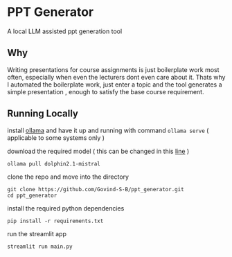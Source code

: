 # PPT Generator
A local LLM assisted ppt generation tool 

## Why  
Writing presentations for course assignments is just boilerplate work most often, especially when even the lecturers dont even care about it.
Thats why I automated the boilerplate work, just enter a topic and the tool generates a simple presentation , enough to satisfy the base course requirement.

## Running Locally
install [ollama](https://ollama.ai/download)
and have it up and running with command `ollama serve` ( applicable to some systems only )  

download the required model ( this can be changed in this [line](https://github.com/Govind-S-B/ppt_generator/blob/main/ppt_data_gen.py#L24) )
```
ollama pull dolphin2.1-mistral
```


clone the repo and move into the directory
```
git clone https://github.com/Govind-S-B/ppt_generator.git
cd ppt_generator
```
install the required python dependencies
```
pip install -r requirements.txt
```
run the streamlit app
```
streamlit run main.py
```
